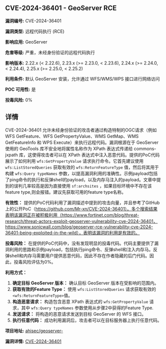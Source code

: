 ## CVE-2024-36401 - GeoServer RCE

**漏洞编号:** CVE-2024-36401

**漏洞类型:** 远程代码执行 (RCE)

**影响应用:** GeoServer

**危害等级:** 严重，未经身份验证的远程代码执行

**影响版本:** 2.22.x (< 2.22.6), 2.23.x (>= 2.23.0, < 2.23.6), 2.24.x (>= 2.24.0, < 2.24.4), 2.25.x (>= 2.25.0, < 2.25.2)

**利用条件:** 默认 GeoServer 安装，允许通过 WFS/WMS/WPS 接口进行网络访问

**POC 可用性:** 是

**投毒风险:** 0%

## 详情

CVE-2024-36401 允许未经身份验证的攻击者通过构造特制的OGC请求（例如 WFS GetFeature、WFS GetPropertyValue、WMS GetMap、WMS GetFeatureInfo 和 WPS Execute）来执行远程代码。漏洞根源在于 GeoServer 使用的 GeoTools 库不安全地将属性名称作为 XPath 表达式传递给 commons-jxpath 库，这使得攻击者可以在 XPath 表达式中注入恶意代码。提供的PoC代码展示了如何利用 `wfs:GetPropertyValue` 请求执行命令。它首先建议使用 `wfs:ListStoredQueries` 获取有效的 `wfs:ReturnFeatureType` 值，然后将其用于构建 `wfs:Query typeNames` 参数，以提高漏洞利用的准确性。示例payload包括了ping命令的执行和反弹shell的payload，以及内存马注入的payload。文章中提到的误判几率较高是因为直接使用 `sf:archsites` ，如果目标环境中不存在该feature type,则会报错。建议先获取可用的feature type名称。

**有效性：**
提供的PoC代码利用了漏洞描述中提到的攻击向量，并且参考了GitHub上的公开PoC（https://github.com/Mr-xn/CVE-2024-36401）。多个搜索结果表明该漏洞正在被积极利用（https://www.fortinet.com/blog/threat-research/threat-actors-exploit-geoserver-vulnerability-cve-2024-36401，https://www.sonicwall.com/blog/geoserver-rce-vulnerability-cve-2024-36401-being-exploited-in-the-wild），表明该漏洞的利用是有效的。

**投毒风险：**
在提供的PoC代码中，没有发现明显的投毒代码。代码主要提供了漏洞利用的思路和示例payload，包括执行ping命令、反弹shell和注入内存马。反弹shell和内存马需要用户提供恶意代码，因此不存在作者隐藏的后门代码。因此，投毒风险评估为0%。

**利用方式：**
1.  **确定目标 GeoServer 版本：** 确认目标 GeoServer 版本在受影响的范围内。
2.  **获取有效的Feature Type：** 使用 `wfs:ListStoredQueries` 请求获取有效的 `<wfs:ReturnFeatureType>`值。
3.  **构造恶意请求：** 构造包含恶意 XPath 表达式的 `wfs:GetPropertyValue` 请求，其中 `wfs:Query typeNames` 参数使用从步骤2中获得的Feature Type.
4.  **发送请求：** 将构造的恶意请求发送到目标 GeoServer 的 WFS 接口。
5.  **执行任意代码：** 成功利用漏洞后，攻击者可以在目标服务器上执行任意代码。

**项目地址:** [ahisec/geoserver-](https://github.com/ahisec/geoserver-)

**漏洞详情:** [CVE-2024-36401](https://nvd.nist.gov/vuln/detail/CVE-2024-36401)